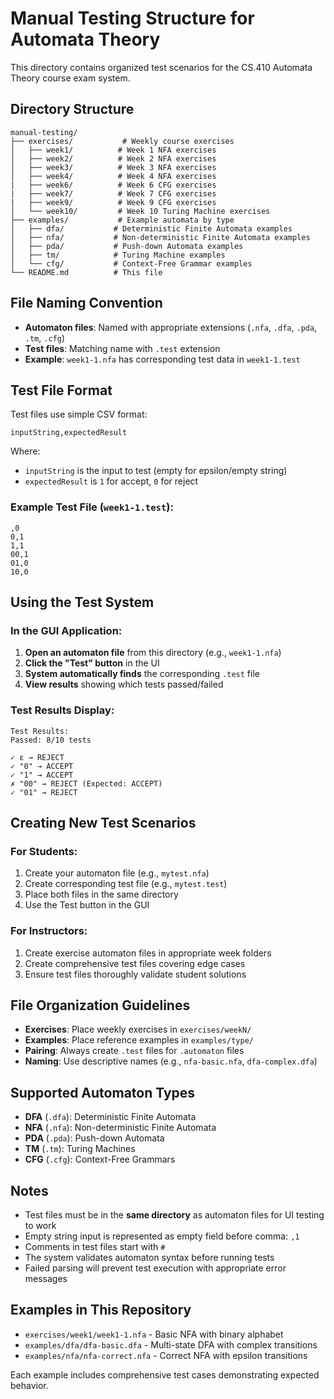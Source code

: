 # Manual Testing Structure for Automata Theory

This directory contains organized test scenarios for the CS.410 Automata Theory course exam system.

## Directory Structure

```
manual-testing/
├── exercises/           # Weekly course exercises
│   ├── week1/          # Week 1 NFA exercises
│   ├── week2/          # Week 2 NFA exercises  
│   ├── week3/          # Week 3 NFA exercises
│   ├── week4/          # Week 4 NFA exercises
|   ├── week6/          # Week 6 CFG exercises
|   ├── week7/          # Week 7 CFG exercises
|   ├── week9/          # Week 9 CFG exercises  
│   └── week10/         # Week 10 Turing Machine exercises
├── examples/           # Example automata by type
│   ├── dfa/           # Deterministic Finite Automata examples
│   ├── nfa/           # Non-deterministic Finite Automata examples
│   ├── pda/           # Push-down Automata examples
│   ├── tm/            # Turing Machine examples
│   └── cfg/           # Context-Free Grammar examples
└── README.md          # This file
```

## File Naming Convention

- **Automaton files**: Named with appropriate extensions (`.nfa`, `.dfa`, `.pda`, `.tm`, `.cfg`)
- **Test files**: Matching name with `.test` extension
- **Example**: `week1-1.nfa` has corresponding test data in `week1-1.test`

## Test File Format

Test files use simple CSV format:
```
inputString,expectedResult
```

Where:
- `inputString` is the input to test (empty for epsilon/empty string)
- `expectedResult` is `1` for accept, `0` for reject

### Example Test File (`week1-1.test`):
```
,0
0,1
1,1
00,1
01,0
10,0
```

## Using the Test System

### In the GUI Application:

1. **Open an automaton file** from this directory (e.g., `week1-1.nfa`)
2. **Click the "Test" button** in the UI
3. **System automatically finds** the corresponding `.test` file
4. **View results** showing which tests passed/failed

### Test Results Display:

```
Test Results:
Passed: 8/10 tests

✓ ε → REJECT
✓ "0" → ACCEPT  
✓ "1" → ACCEPT
✗ "00" → REJECT (Expected: ACCEPT)
✓ "01" → REJECT
```

## Creating New Test Scenarios

### For Students:
1. Create your automaton file (e.g., `mytest.nfa`)
2. Create corresponding test file (e.g., `mytest.test`)
3. Place both files in the same directory
4. Use the Test button in the GUI

### For Instructors:
1. Create exercise automaton files in appropriate week folders
2. Create comprehensive test files covering edge cases
3. Ensure test files thoroughly validate student solutions

## File Organization Guidelines

- **Exercises**: Place weekly exercises in `exercises/weekN/`
- **Examples**: Place reference examples in `examples/type/`
- **Pairing**: Always create `.test` files for `.automaton` files
- **Naming**: Use descriptive names (e.g., `nfa-basic.nfa`, `dfa-complex.dfa`)

## Supported Automaton Types

- **DFA** (`.dfa`): Deterministic Finite Automata
- **NFA** (`.nfa`): Non-deterministic Finite Automata  
- **PDA** (`.pda`): Push-down Automata
- **TM** (`.tm`): Turing Machines
- **CFG** (`.cfg`): Context-Free Grammars

## Notes

- Test files must be in the **same directory** as automaton files for UI testing to work
- Empty string input is represented as empty field before comma: `,1`
- Comments in test files start with `#`
- The system validates automaton syntax before running tests
- Failed parsing will prevent test execution with appropriate error messages

## Examples in This Repository

- `exercises/week1/week1-1.nfa` - Basic NFA with binary alphabet
- `examples/dfa/dfa-basic.dfa` - Multi-state DFA with complex transitions
- `examples/nfa/nfa-correct.nfa` - Correct NFA with epsilon transitions

Each example includes comprehensive test cases demonstrating expected behavior.
